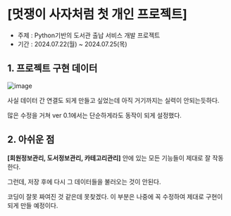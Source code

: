 # [멋쟁이 사자처럼 첫 개인 프로젝트]
- 주제 : Python기반의 도서관 출납 서비스 개발 프로젝트
- 기간 : 2024.07.22(월) ~ 2024.07.25(목)

## 1. 프로젝트 구현 데이터
![image](https://github.com/user-attachments/assets/2e913e75-ca3a-4b89-b463-b68963746da4)

사실 데이터 간 연결도 되게 만들고 싶었는데 아직 거기까지는 실력이 안되는듯하다.

많은 수정을 거쳐 ver 0.1에서는 단순하게라도 동작이 되게 설정했다.

## 2. 아쉬운 점
**[회원정보관리, 도서정보관리, 카테고리관리]** 안에 있는 모든 기능들이 제대로 잘 작동한다.

그런데, 저장 후에 다시 그 데이터들을 불러오는 것이 안된다.

코딩이 잘못 짜여진 것 같은데 못찾겠다. 이 부분은 나중에 꼭 수정하여 제대로 구현이 되게 만들 예정이다.
